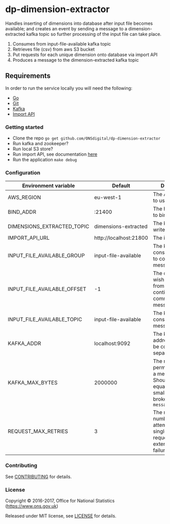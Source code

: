 dp-dimension-extractor
================

Handles inserting of dimensions into database after input file becomes available;
and creates an event by sending a message to a dimension-extracted kafka topic so further processing of the input file can take place.

1. Consumes from input-file-available kafka topic
2. Retrieves file (csv) from aws S3 bucket
3. Put requests for each unique dimension onto database via import API
4. Produces a message to the dimension-extracted kafka topic

Requirements
-----------------
In order to run the service locally you will need the following:
- [Go](https://golang.org/doc/install)
- [Git](https://git-scm.com/downloads)
- [Kafka](https://kafka.apache.org/)
- [Import API](https://github.com/ONSdigital/dp-import-api)

### Getting started

* Clone the repo `go get github.com/ONSdigital/dp-dimension-extractor`
* Run kafka and zookeeper?
* Run local S3 store?
* Run import API, see documentation [here](https://github.com/ONSdigital/dp-import-api)
* Run the application `make debug`

### Configuration

| Environment variable         | Default                | Description
| ---------------------------- | ---------------------- | -----------
| AWS_REGION                   | eu-west-1              | The AWS region to use
| BIND_ADDR                    | :21400                 | The host and port to bind to
| DIMENSIONS_EXTRACTED_TOPIC   | dimensions-extracted   | The kafka topic to write messages to
| IMPORT_API_URL               | http://localhost:21800 | The import api url
| INPUT_FILE_AVAILABLE_GROUP   | input-file-available   | The kafka consumer group to consume messages from
| INPUT_FILE_AVAILABLE_OFFSET  | -1                     | The offset you wish to consume from (-1 to continue from last committed message)
| INPUT_FILE_AVAILABLE_TOPIC   | input-file-available   | The kafka topic to consume messages from
| KAFKA_ADDR                   | localhost:9092  | The kafka broker addresses (can be comma separated)
| KAFKA_MAX_BYTES              | 2000000                | The maximum permitted size of a message. Should be set equal to or smaller than the broker's `message.max.bytes`
| REQUEST_MAX_RETRIES          | 3                      | The maximum number of attempts for a single http request due to external service failure"

### Contributing

See [CONTRIBUTING](CONTRIBUTING.md) for details.

### License

Copyright © 2016-2017, Office for National Statistics (https://www.ons.gov.uk)

Released under MIT license, see [LICENSE](LICENSE.md) for details.
